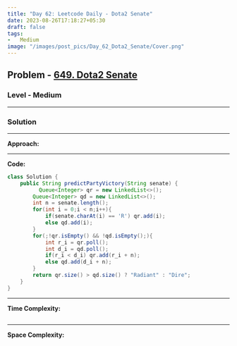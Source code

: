```yaml
---
title: "Day 62: Leetcode Daily - Dota2 Senate"
date: 2023-08-26T17:18:27+05:30
draft: false
tags:
-   Medium
image: "/images/post_pics/Day_62_Dota2_Senate/Cover.png"
---
```



## Problem - [649. Dota2 Senate](https://leetcode.com/problems/dota2-senate/)

### Level - Medium
---

### Solution

---
**Approach:**


---

**Code:**

```java
class Solution {
    public String predictPartyVictory(String senate) {
          Queue<Integer> qr = new LinkedList<>();
        Queue<Integer> qd = new LinkedList<>();
        int n = senate.length();
        for(int i = 0;i < n;i++){
            if(senate.charAt(i) == 'R') qr.add(i);
            else qd.add(i);
        }
        for(;!qr.isEmpty() && !qd.isEmpty();){
            int r_i = qr.poll();
            int d_i = qd.poll();
            if(r_i < d_i) qr.add(r_i + n);
            else qd.add(d_i + n);
        }
        return qr.size() > qd.size() ? "Radiant" : "Dire";
    }
}

```
---

**Time Complexity:**
```

```

---

**Space Complexity:**
```

```


